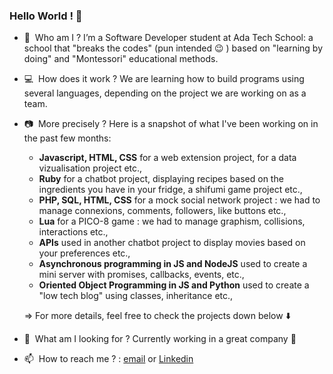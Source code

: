 ### Hello World ! 👋

- 🔭&nbsp;&nbsp;Who am I ? I’m a Software Developer student at Ada Tech School: a school that "breaks the codes" (pun intended 😉 ) based on "learning by doing" and "Montessori" educational methods.

- 💻&nbsp;&nbsp;How does it work ? We are learning how to build programs using several languages, depending on the project we are working on as a team.

- 📷&nbsp;&nbsp;More precisely ? Here is a snapshot of what I've been working on in the past few months:
    * **Javascript, HTML, CSS** for a web extension project, for a data vizualisation project etc.,
    * **Ruby** for a chatbot project, displaying recipes based on the ingredients you have in your fridge, a shifumi game project etc.,
    * **PHP, SQL, HTML, CSS** for a mock social network project : we had to manage connexions, comments, followers, like buttons etc.,
    * **Lua** for a PICO-8 game : we had to manage graphism, collisions, interactions etc.,
    * **APIs** used in another chatbot project to display movies based on your preferences etc., 
    * **Asynchronous programming in JS and NodeJS** used to create a mini server with promises, callbacks, events, etc.,
    * **Oriented Object Programming in JS and Python** used to create a "low tech blog" using classes, inheritance etc.,
    
    => For more details, feel free to check the projects down below ⬇️
    
- 🔎&nbsp;&nbsp;What am I looking for ? Currently working in a great company 🙂
- 📫&nbsp;&nbsp;How to reach me ? : [email](noemie.leroux@student.adatechschool.fr) or [Linkedin](linkedin.com/in/noemie-le-roux)
